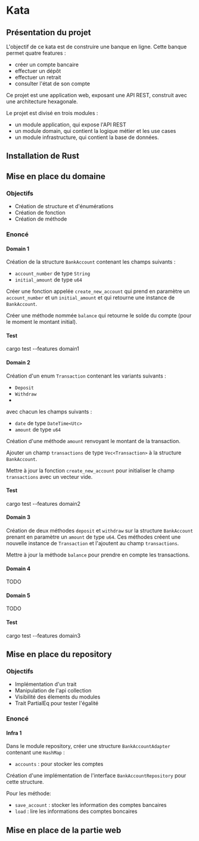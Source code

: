 # Kata

## Présentation du projet

L'objectif de ce kata est de construire une banque en ligne. Cette banque permet quatre features :
- créer un compte bancaire
- effectuer un dépôt
- effectuer un retrait
- consulter l'état de son compte

Ce projet est une application web, exposant une API REST, construit avec une architecture hexagonale.

Le projet est divisé en trois modules :
- un module application, qui expose l'API REST
- un module domain, qui contient la logique métier et les use cases
- un module infrastructure, qui contient la base de données.

## Installation de Rust

## Mise en place du domaine

### Objectifs

- Création de structure et d'énumérations
- Création de fonction
- Création de méthode

### Enoncé

#### Domain 1

Création de la structure `BankAccount` contenant les champs suivants :
- `account_number` de type `String`
- `initial_amount` de type `u64`

Créer une fonction appelée `create_new_account` qui prend en paramètre un `account_number` et un `initial_amount` et qui retourne une instance de `BankAccount`.

Créer une méthode nommée `balance` qui retourne le solde du compte (pour le moment le montant initial).

#### Test
cargo test --features domain1

#### Domain 2

Création d'un enum `Transaction` contenant les variants suivants :
- `Deposit`
- `Withdraw`
-
avec chacun les champs suivants :
- `date` de type `DateTime<Utc>`
- `amount` de type `u64`

Création d'une méthode `amount` renvoyant le montant de la transaction.

Ajouter un champ `transactions` de type `Vec<Transaction>` à la structure `BankAccount`.

Mettre à jour la fonction `create_new_account` pour initialiser le champ `transactions` avec un vecteur vide.

#### Test
cargo test --features domain2

#### Domain 3

Création de deux méthodes `deposit` et `withdraw` sur la structure `BankAccount` prenant en paramètre un `amount` de type `u64`.
Ces méthodes créent une nouvelle instance de `Transaction` et l'ajoutent au champ `transactions`.

Mettre à jour la méthode `balance` pour prendre en compte les transactions.

#### Domain 4

TODO

#### Domain 5

TODO

#### Test
cargo test --features domain3

## Mise en place du repository

### Objectifs

- Implémentation d'un trait
- Manipulation de l'api collection
- Visibilité des élements du modules
- Trait PartialEq pour tester l'égalité

### Enoncé

#### Infra 1

Dans le module repository, créer une structure `BankAccountAdapter` contenant une `HashMap` :
- `accounts` : pour stocker les comptes

Création d'une implémentation de l'interface `BankAccountRepository` pour cette structure.

Pour les méthode:
- `save_account` : stocker les information des comptes bancaires
- `load` : lire les informations des comptes boncaires

## Mise en place de la partie web